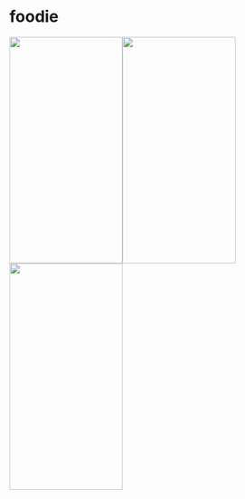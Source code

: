 # foodie
<img src="https://user-images.githubusercontent.com/26844387/168763616-f3e182cc-c6a8-41a3-aef5-29c11a98a5b8.png" width="200" height="400" /><img src="https://user-images.githubusercontent.com/26844387/168763602-a4798537-efd0-430a-b940-1cb1a5bca456.png" width="200" height="400" /><img src="https://user-images.githubusercontent.com/26844387/168763571-ea7988ec-eeb2-4876-8c59-1ad7228bfea6.png" width="200" height="400" />  


